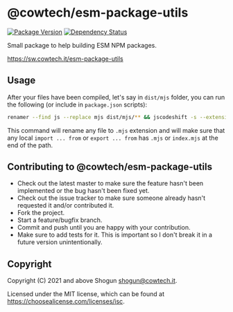 # @cowtech/esm-package-utils

[![Package Version](https://img.shields.io/npm/v/@cowtech/esm-package-utils.svg)](https://npm.im/@cowtech/esm-package-utils)
[![Dependency Status](https://img.shields.io/david/cowtech/esm-package-utils)](https://david-dm.org/cowtech/esm-package-utils)

Small package to help building ESM NPM packages.

https://sw.cowtech.it/esm-package-utils

## Usage

After your files have been compiled, let's say in `dist/mjs` folder, you can run the following (or include in `package.json` scripts):

```sh
renamer --find js --replace mjs dist/mjs/** && jscodeshift -s --extensions=mjs -t node_modules/@cowtech/esm-package-utils dist/mjs/**
```

This command will rename any file to `.mjs` extension and will make sure that any local `import ... from` or `export ... from` has `.mjs` or `index.mjs` at the end of the path.

## Contributing to @cowtech/esm-package-utils

- Check out the latest master to make sure the feature hasn't been implemented or the bug hasn't been fixed yet.
- Check out the issue tracker to make sure someone already hasn't requested it and/or contributed it.
- Fork the project.
- Start a feature/bugfix branch.
- Commit and push until you are happy with your contribution.
- Make sure to add tests for it. This is important so I don't break it in a future version unintentionally.

## Copyright

Copyright (C) 2021 and above Shogun <shogun@cowtech.it>.

Licensed under the MIT license, which can be found at https://choosealicense.com/licenses/isc.
